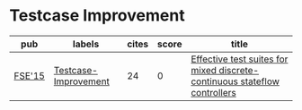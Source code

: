 # Testcase Improvement

|pub|labels|cites|score|title|
|---|------|-----|-----|-----|
|[FSE'15](https://dblp.org/db/conf/sigsoft/fse2015.html)|[Testcase-Improvement](Testcase-Improvement.md)|24|0|[Effective test suites for mixed discrete-continuous stateflow controllers](https://scholar.google.com/scholar?q=Effective+test+suites+for+mixed+discrete-continuous+stateflow+controllers)|

